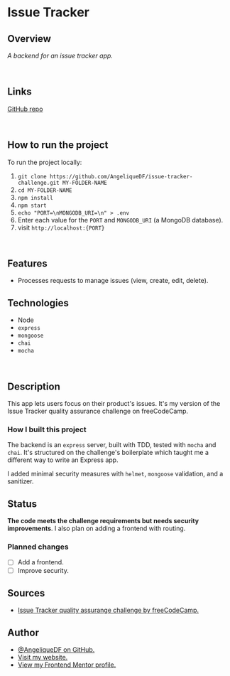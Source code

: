 # Issue Tracker


## Overview

_A backend for an issue tracker app._

<br />

## Links

<p>
<a href="https://github.com/AngeliqueDF/issue-tracker">GitHub repo</a>
</p>

<br />

## How to run the project

To run the project locally:

1. `git clone https://github.com/AngeliqueDF/issue-tracker-challenge.git MY-FOLDER-NAME`
2. `cd MY-FOLDER-NAME`
3. `npm install`
4. `npm start`
5. `echo "PORT=\nMONGODB_URI=\n" > .env`
6. Enter each value for the `PORT` and `MONGODB_URI` (a MongoDB database).
7. visit `http://localhost:{PORT}`

<br />

## Features

- Processes requests to manage issues (view, create, edit, delete).

## Technologies

- Node
- `express`
- `mongoose`
- `chai`
- `mocha`

<br />

## Description

This app lets users focus on their product's issues. It's my version of the Issue Tracker quality assurance challenge on freeCodeCamp.

### How I built this project

The backend is an `express` server, built with TDD, tested with `mocha` and `chai`. It's structured on the challenge's boilerplate which taught me a different way to write an Express app.

I added minimal security measures with `helmet`, `mongoose` validation, and a sanitizer.

## Status

**The code meets the challenge requirements but needs security improvements**. I also plan on adding a frontend with routing.

### Planned changes

- [ ] Add a frontend.
- [ ] Improve security.

## Sources

- [Issue Tracker quality assurange challenge by freeCodeCamp.](https://www.freecodecamp.org/learn/quality-assurance/quality-assurance-projects/issue-tracker)

## Author

- [@AngeliqueDF on GitHub.](https://github.com/AngeliqueDF)
- [Visit my website.](https://adf.dev)
- [View my Frontend Mentor profile.](https://www.frontendmentor.io/profile/AngeliqueDF)
